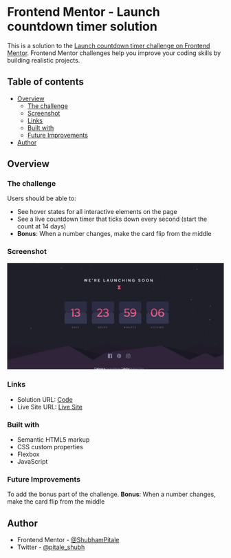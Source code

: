 # Frontend Mentor - Launch countdown timer solution

This is a solution to the [Launch countdown timer challenge on Frontend Mentor](https://www.frontendmentor.io/challenges/launch-countdown-timer-N0XkGfyz-). Frontend Mentor challenges help you improve your coding skills by building realistic projects.

## Table of contents

- [Overview](#overview)
  - [The challenge](#the-challenge)
  - [Screenshot](#screenshot)
  - [Links](#links)
  - [Built with](#built-with)
  - [Future Improvements](#future-improvements)
- [Author](#author)

## Overview

### The challenge

Users should be able to:

- See hover states for all interactive elements on the page
- See a live countdown timer that ticks down every second (start the count at 14 days)
- **Bonus**: When a number changes, make the card flip from the middle

### Screenshot

![](./images/screenshot.png)

### Links

- Solution URL: [Code](https://github.com/ShubhamPitale/Launch-countdown-timer)
- Live Site URL: [Live Site](https://launchcountdowntimer-shubhampitale.netlify.app/)

### Built with

- Semantic HTML5 markup
- CSS custom properties
- Flexbox
- JavaScript

### Future Improvements

To add the bonus part of the challenge.
**Bonus**: When a number changes, make the card flip from the middle

## Author

- Frontend Mentor - [@ShubhamPitale](https://www.frontendmentor.io/profile/ShubhamPitale)
- Twitter - [@pitale_shubh](https://twitter.com/pitale_shubh)
